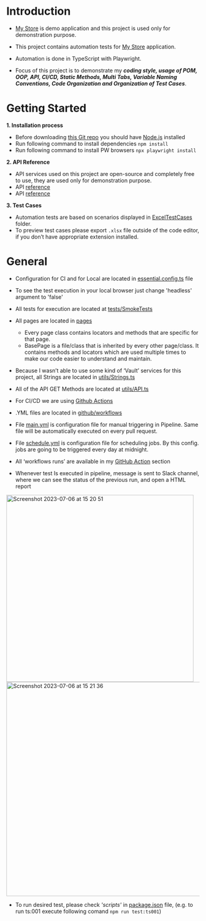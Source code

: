 # Introduction

- [My Store](http://teststore.automationtesting.co.uk/) is demo application and this project is used only for demonstration purpose.
- This project contains automation tests for [My Store](http://teststore.automationtesting.co.uk/) application.
- Automation is done in TypeScript with Playwright.

- Focus of this project is to demonstrate my ***coding style, usage of POM, OOP, API, CI/CD, Static Methods, Multi Tabs, Variable Naming Conventions, Code Organization and Organization of Test Cases***.



# Getting Started

**1. Installation process**
- Before downloading [this Git repo](https://github.com/MareDz/mystoredemo) you should have [Node.js](https://nodejs.org/en/download) installed
- Run following command to install dependencies `npm install`
- Run following command to install PW browsers `npx playwright install`

**2. API Reference**
- API services used on this project are open-source and completely free to use, they are used only for demonstration purpose.
- API [reference](https://randomuser.me/)
- API [reference](https://baconipsum.com/json-api/)

**3. Test Cases**
- Automation tests are based on scenarios displayed in [ExcelTestCases](https://github.com/MareDz/mystoredemo/tree/main/ExcelTestCases) folder.
- To preview test cases please export `.xlsx` file outside of the code editor, if you don’t have appropriate extension installed.



# General 

- Configuration for CI and for Local are located in [essential.config.ts](https://github.com/MareDz/mystoredemo/blob/main/essential.config.ts) file
- To see the test execution in your local browser just change 'headless' argument to 'false'

- All tests for execution are located at [tests/SmokeTests](https://github.com/MareDz/mystoredemo/tree/main/tests/SmokeTests)

- All pages are located in [pages](https://github.com/MareDz/mystoredemo/tree/main/pages)
  - Every page class contains locators and methods that are specific for that page.
  - BasePage is a file/class that is inherited by every other page/class. It contains methods and locators which are used multiple times to make our code easier to understand and maintain.

 - Because I wasn’t able to use some kind of ‘Vault’ services for this project, all Strings are located in [utils/Strings.ts](https://github.com/MareDz/mystoredemo/blob/main/utils/Strings.ts)
 - All of the API GET Methods are located at [utils/API.ts](https://github.com/MareDz/mystoredemo/blob/main/utils/API.ts)

- For CI/CD we are using [Github Actions](https://docs.github.com/en/actions)
- .YML files are located in [github/workflows](https://github.com/MareDz/mystoredemo/tree/main/.github/workflows)
- File [main.yml](https://github.com/MareDz/mystoredemo/blob/main/.github/workflows/main.yml) is configuration file for manual triggering in Pipeline. Same file will be automatically executed on every pull  request.
- File [schedule.yml](https://github.com/MareDz/mystoredemo/blob/main/.github/workflows/schedule.yml) is configuration file for scheduling jobs. By this config. jobs are going to be triggered every day at midnight.
- All ‘workflows runs’ are available in my [GitHub Action](https://github.com/MareDz/mystoredemo/actions) section
- Whenever test Is executed in pipeline, message is sent to Slack channel, where we can see the status of the previous run, and open a HTML report

<img width="488" alt="Screenshot 2023-07-06 at 15 20 51" src="https://github.com/MareDz/mystoredemo/assets/123815122/6f685cc5-89c6-4aba-8218-dcbcbd40bd49"> 
<img width="559" alt="Screenshot 2023-07-06 at 15 21 36" src="https://github.com/MareDz/mystoredemo/assets/123815122/388aafa3-d905-4b7f-a295-b4eefae56b6d">



- To run desired test, please check *'scripts'* in [package.json](https://github.com/MareDz/mystoredemo/blob/main/package.json) file, (e.g. to run ts:001 execute following comand `npm run test:ts001`)
